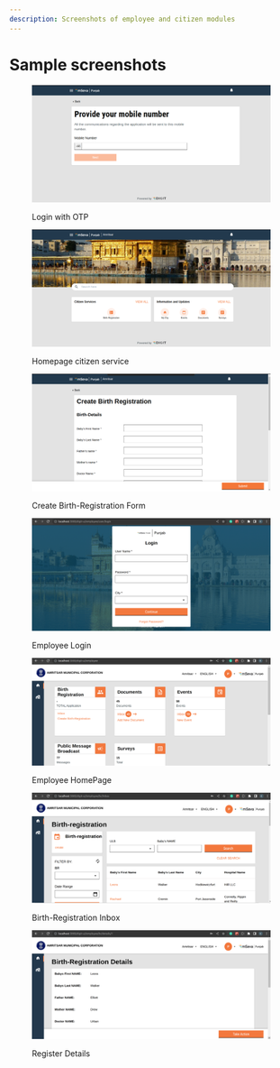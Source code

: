 ```yaml
---
description: Screenshots of employee and citizen modules
---
```


# Sample screenshots

<figure><img src="../../../../.gitbook/assets/96087ad4-7db4-425f-b782-2014a0748981.png" alt=""><figcaption><p>Login with OTP</p></figcaption></figure>

<figure><img src="../../../../.gitbook/assets/0b4ea0e9-bfec-438c-ba39-2823629242d2 (1).png" alt=""><figcaption><p>Homepage citizen service<br></p></figcaption></figure>

<figure><img src="../../../../.gitbook/assets/ed1df5a3-9211-4a99-89f0-bf8155f57c97.png" alt=""><figcaption><p>Create Birth-Registration Form</p></figcaption></figure>

<figure><img src="../../../../.gitbook/assets/f85b2022-8afd-41e4-b014-572a946c105c.png" alt=""><figcaption><p>Employee Login</p></figcaption></figure>

<figure><img src="../../../../.gitbook/assets/b5309d1f-3bef-43a7-b492-038d7791d7ee.png" alt=""><figcaption><p>Employee HomePage</p></figcaption></figure>

<figure><img src="../../../../.gitbook/assets/f38939d9-0b2c-4c9e-9c51-fea69e7f9f6b.png" alt=""><figcaption><p>Birth-Registration Inbox</p></figcaption></figure>

<figure><img src="../../../../.gitbook/assets/903ccafb-238f-472b-a314-02d5e457dbeb.png" alt=""><figcaption><p>Register Details</p></figcaption></figure>


